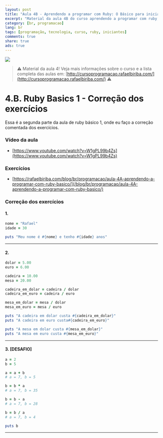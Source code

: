 ```yaml
---
layout: post
title: "Aula 4B - Aprendendo a programar com Ruby: O Básico para iniciantes"
excerpt: "Material da aula 4B do curso aprendendo a programar com ruby, o básico para iniciantes. Nunca é tarde para começar a programar! Eu criei um curso gratuito, fácil e didático voltado para iniciantes. Confira mais informações aqui nessa publicação."
category: [br, programacao]
lang: br
tags: [programação, tecnologia, curso, ruby, iniciantes]
comments: true
share: true
ads: true
---
```


![](/blog/images/curso_ruby_basico/banner-curso-ruby-4B.jpg)

> :warning: Material da aula 4! Veja mais informações sobre o curso e a lista completa das aulas em: [http://cursoprogramacao.rafaelbiriba.com/](http://cursoprogramacao.rafaelbiriba.com/) :warning:

# 4.B. Ruby Basics 1 - Correção dos exercícios

Essa é a segunda parte da aula de ruby básico 1, onde eu faço a correção comentada dos exercícios.

### Vídeo da aula

- [https://www.youtube.com/watch?v=W1gPL99b4Zs](https://www.youtube.com/watch?v=W1gPL99b4Zs)

### Exercícios

- [https://rafaelbiriba.com/blog/br/programacao/aula-4A-aprendendo-a-programar-com-ruby-basico/](/blog/br/programacao/aula-4A-aprendendo-a-programar-com-ruby-basico/)

### Correção dos exercícios

#### 1.

```ruby
nome = "Rafael"
idade = 30

puts "Meu nome é #{nome} e tenho #{idade} anos"
```

---

#### 2.

```ruby
dolar = 5.00
euro = 6.00

cadeira = 10.00
mesa = 20.00

cadeira_em_dolar = cadeira / dolar
cadeira_em_euro = cadeira / euro

mesa_em_dolar = mesa / dolar
mesa_em_euro = mesa / euro

puts "A cadeira em dolar custa #{cadeira_em_dolar}"
puts "A cadeira em euro custa#{cadeira_em_euro}"

puts "A mesa em dolar custa #{mesa_em_dolar}"
puts "A mesa em euro custa #{mesa_em_euro}"

```

---

#### 3. [DESAFIO]

```ruby
a = 2
b = 5

a = a + b
# a = 7, b = 5

b = b * a
# a = 7, b = 35

b = b - a
# a = 7, b = 28

b = b / a
# a = 7, b = 4

puts b
```

---
